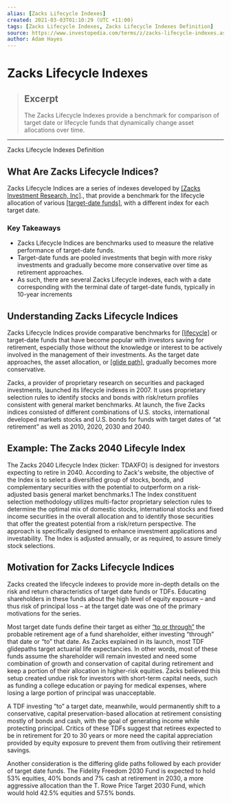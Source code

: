 ```yaml
---
alias: [Zacks Lifecycle Indexes]
created: 2021-03-03T01:10:29 (UTC +11:00)
tags: [Zacks Lifecycle Indexes, Zacks Lifecycle Indexes Definition]
source: https://www.investopedia.com/terms/z/zacks-lifecycle-indexes.asp
author: Adam Hayes
---
```


# Zacks Lifecycle Indexes

> ## Excerpt
> The Zacks Lifecycle Indexes provide a benchmark for comparison of target date or lifecycle funds that dynamically change asset allocations over time.

---

Zacks Lifecycle Indexes Definition
## What Are Zacks Lifecycle Indices?

Zacks Lifecycle Indices are a series of indexes developed by [[Zacks Investment Research, Inc]](https://www.investopedia.com/terms/z/zacks-investment-research.asp)., that provide a benchmark for the lifecycle allocation of various [[target-date funds]](https://www.investopedia.com/terms/t/target-date_fund.asp), with a different index for each target date.

### Key Takeaways

-   Zacks Lifecycle Indices are benchmarks used to measure the relative performance of target-date funds.
-   Target-date funds are pooled investments that begin with more risky investments and gradually become more conservative over time as retirement approaches.
-   As such, there are several Zacks Lifecycle indexes, each with a date corresponding with the terminal date of target-date funds, typically in 10-year increments

## Understanding Zacks Lifecycle Indices

Zacks Lifecycle Indices provide comparative benchmarks for [[lifecycle]](https://www.investopedia.com/articles/mutualfund/05/051005.asp) or target-date funds that have become popular with investors saving for retirement, especially those without the knowledge or interest to be actively involved in the management of their investments. As the target date approaches, the asset allocation, or [[glide path]](https://www.investopedia.com/terms/g/glide-path.asp), gradually becomes more conservative.

Zacks, a provider of proprietary research on securities and packaged investments, launched its lifecycle indexes in 2007. It uses proprietary selection rules to identify stocks and bonds with risk/return profiles consistent with general market benchmarks. At launch, the five Zacks indices consisted of different combinations of U.S. stocks, international developed markets stocks and U.S. bonds for funds with target dates of “at retirement” as well as 2010, 2020, 2030 and 2040.

## Example: The Zacks 2040 Lifecyle Index

The Zacks 2040 Lifecycle Index (ticker: TDAXFO) is designed for investors expecting to retire in 2040. According to Zack's website, the objective of the Index is to select a diversified group of stocks, bonds, and complementary securities with the potential to outperform on a risk-adjusted basis general market benchmarks.1 The Index constituent selection methodology utilizes multi-factor proprietary selection rules to determine the optimal mix of domestic stocks, international stocks and fixed income securities in the overall allocation and to identify those securities that offer the greatest potential from a risk/return perspective. The approach is specifically designed to enhance investment applications and investability. The Index is adjusted annually, or as required, to assure timely stock selections.

## Motivation for Zacks Lifecycle Indices

Zacks created the lifecycle indexes to provide more in-depth details on the risk and return characteristics of target date funds or TDFs. Educating shareholders in these funds about the high level of equity exposure – and thus risk of principal loss – at the target date was one of the primary motivations for the series.

Most target date funds define their target as either [“to or through”](https://www.blackrock.com/investing/literature/whitepaper/to-versus-through-whitepaper.pdf) the probable retirement age of a fund shareholder, either investing “through” that date or “to” that date. As Zacks explained in its launch, most TDF glidepaths target actuarial life expectancies. In other words, most of these funds assume the shareholder will remain invested and need some combination of growth and conservation of capital during retirement and keep a portion of their allocation in higher-risk equities. Zacks believed this setup created undue risk for investors with short-term capital needs, such as funding a college education or paying for medical expenses, where losing a large portion of principal was unacceptable.

A TDF investing “to” a target date, meanwhile, would permanently shift to a conservative, capital preservation-based allocation at retirement consisting mostly of bonds and cash, with the goal of generating income while protecting principal. Critics of these TDFs suggest that retirees expected to be in retirement for 20 to 30 years or more need the capital appreciation provided by equity exposure to prevent them from outliving their retirement savings.

Another consideration is the differing glide paths followed by each provider of target date funds. The Fidelity Freedom 2030 Fund is expected to hold 53% equities, 40% bonds and 7% cash at retirement in 2030, a more aggressive allocation than the T. Rowe Price Target 2030 Fund, which would hold 42.5% equities and 57.5% bonds.
